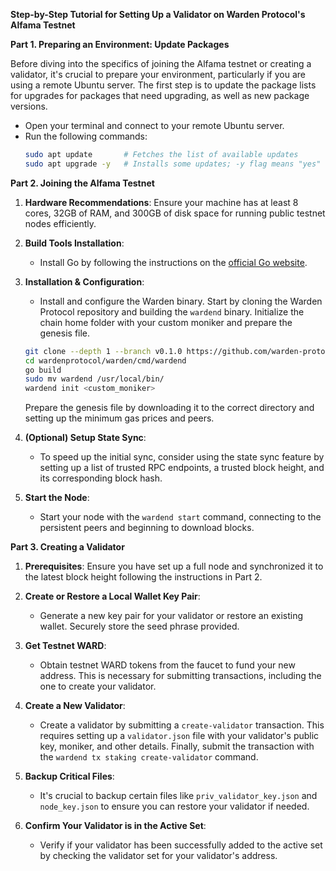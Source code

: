 
**Step-by-Step Tutorial for Setting Up a Validator on Warden Protocol's Alfama Testnet**

**Part 1. Preparing an Environment: Update Packages**

Before diving into the specifics of joining the Alfama testnet or creating a validator, it's crucial to prepare your environment, particularly if you are using a remote Ubuntu server. The first step is to update the package lists for upgrades for packages that need upgrading, as well as new package versions.

- Open your terminal and connect to your remote Ubuntu server.
- Run the following commands:
  ```bash
  sudo apt update       # Fetches the list of available updates
  sudo apt upgrade -y   # Installs some updates; -y flag means "yes" to prompts
  ```

**Part 2. Joining the Alfama Testnet**

1. **Hardware Recommendations**: Ensure your machine has at least 8 cores, 32GB of RAM, and 300GB of disk space for running public testnet nodes efficiently.

2. **Build Tools Installation**:
   - Install Go by following the instructions on the [official Go website](https://golang.org/doc/install).

3. **Installation & Configuration**:
   - Install and configure the Warden binary. Start by cloning the Warden Protocol repository and building the `wardend` binary. Initialize the chain home folder with your custom moniker and prepare the genesis file.
   ```bash
   git clone --depth 1 --branch v0.1.0 https://github.com/warden-protocol/wardenprotocol/
   cd wardenprotocol/warden/cmd/wardend
   go build
   sudo mv wardend /usr/local/bin/
   wardend init <custom_moniker>
   ```
   Prepare the genesis file by downloading it to the correct directory and setting up the minimum gas prices and peers.

4. **(Optional) Setup State Sync**:
   - To speed up the initial sync, consider using the state sync feature by setting up a list of trusted RPC endpoints, a trusted block height, and its corresponding block hash.

5. **Start the Node**:
   - Start your node with the `wardend start` command, connecting to the persistent peers and beginning to download blocks.

**Part 3. Creating a Validator**

1. **Prerequisites**: Ensure you have set up a full node and synchronized it to the latest block height following the instructions in Part 2.

2. **Create or Restore a Local Wallet Key Pair**:
   - Generate a new key pair for your validator or restore an existing wallet. Securely store the seed phrase provided.

3. **Get Testnet WARD**:
   - Obtain testnet WARD tokens from the faucet to fund your new address. This is necessary for submitting transactions, including the one to create your validator.

4. **Create a New Validator**:
   - Create a validator by submitting a `create-validator` transaction. This requires setting up a `validator.json` file with your validator's public key, moniker, and other details. Finally, submit the transaction with the `wardend tx staking create-validator` command.

5. **Backup Critical Files**:
   - It's crucial to backup certain files like `priv_validator_key.json` and `node_key.json` to ensure you can restore your validator if needed.

6. **Confirm Your Validator is in the Active Set**:
   - Verify if your validator has been successfully added to the active set by checking the validator set for your validator's address.
